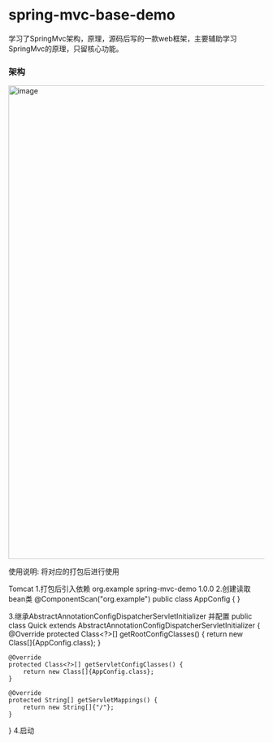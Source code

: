 # spring-mvc-base-demo
学习了SpringMvc架构，原理，源码后写的一款web框架，主要辅助学习SpringMvc的原理，只留核心功能。
### 架构
<img width="646" height="932" alt="image" src="https://github.com/user-attachments/assets/31f82fdf-46e6-4eaa-a0a1-e892eaed1d57" />

使用说明:
将对应的打包后进行使用

Tomcat
1.打包后引入依赖
		 <dependency>
            <groupId>org.example</groupId>
            <artifactId>spring-mvc-demo</artifactId>
            <version>1.0.0</version>
        </dependency>
2.创建读取bean类
@ComponentScan("org.example")
public class AppConfig {
}

3.继承AbstractAnnotationConfigDispatcherServletInitializer 并配置
public class Quick extends AbstractAnnotationConfigDispatcherServletInitializer {
    @Override
    protected Class<?>[] getRootConfigClasses() {
        return new Class[]{AppConfig.class};
    }

    @Override
    protected Class<?>[] getServletConfigClasses() {
        return new Class[]{AppConfig.class};
    }

    @Override
    protected String[] getServletMappings() {
        return new String[]{"/"};
    }
}
4.启动
